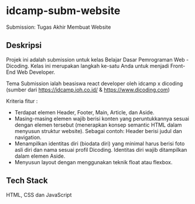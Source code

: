 # idcamp-subm-website
Submission: Tugas Akhir Membuat Website

## Deskripsi
Projek ini adalah submission untuk kelas Belajar Dasar Pemrograman Web - Dicoding. Kelas ini merupakan langkah ke-satu Anda untuk menjadi Front-End Web Developer.  

Tema Submission ialah beasiswa react developer oleh idcamp x dicoding (sumber dari https://idcamp.ioh.co.id/ & https://www.dicoding.com)

Kriteria fitur :

- Terdapat elemen Header, Footer, Main, Article, dan Aside.
- Masing-masing elemen wajib berisi konten yang peruntukkannya sesuai dengan elemen tersebut (menerapkan konsep semantic HTML dalam menyusun struktur website).
Sebagai contoh: Header berisi judul dan navigation.
- Menampilkan identitas diri (biodata diri) yang minimal harus berisi foto asli diri dan nama sesuai profil Dicoding. Identitas diri wajib ditampilkan dalam elemen Aside.
- Menyusun layout dengan menggunakan teknik float atau flexbox.

## Tech Stack
HTML, CSS dan JavaScript
